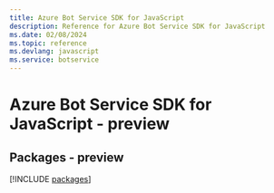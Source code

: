```yaml
---
title: Azure Bot Service SDK for JavaScript
description: Reference for Azure Bot Service SDK for JavaScript
ms.date: 02/08/2024
ms.topic: reference
ms.devlang: javascript
ms.service: botservice
---
```

# Azure Bot Service SDK for JavaScript - preview
## Packages - preview
[!INCLUDE [packages](bot-service-index.md)]